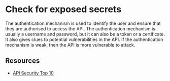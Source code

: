 # Check for exposed secrets

The authentication mechanism is used to identify the user and ensure that they are authorised to access the API. 
The authentication mechanism is usually a username and password, but it can also be a token or a certificate. 
It also gives clues to potential vulnerabilities in the API. If the authentication mechanism is weak, then the 
API is more vulnerable to attack.

## Resources

* [API Security Top 10](https://owasp.org/www-project-api-security/)
